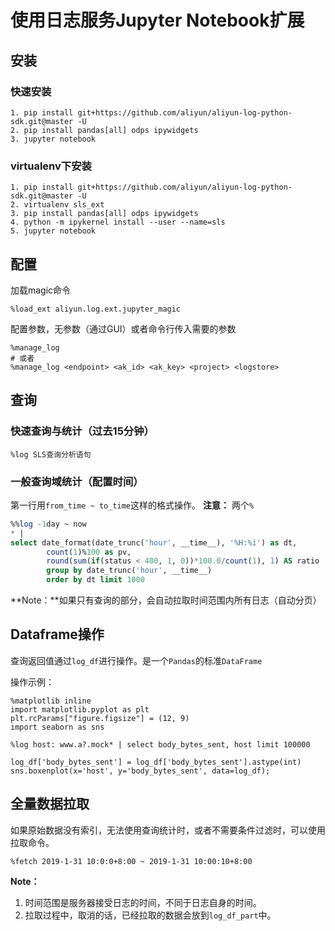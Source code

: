 # 使用日志服务Jupyter Notebook扩展

## 安装
### 快速安装
```shell
1. pip install git+https://github.com/aliyun/aliyun-log-python-sdk.git@master -U
2. pip install pandas[all] odps ipywidgets
3. jupyter notebook
```

### virtualenv下安装
```shell
1. pip install git+https://github.com/aliyun/aliyun-log-python-sdk.git@master -U
2. virtualenv sls_ext
3. pip install pandas[all] odps ipywidgets
4. python -m ipykernel install --user --name=sls
5. jupyter notebook
```

## 配置

加载magic命令
```
%load_ext aliyun.log.ext.jupyter_magic
```

配置参数，无参数（通过GUI）或者命令行传入需要的参数
```
%manage_log
# 或者
%manage_log <endpoint> <ak_id> <ak_key> <project> <logstore>
```

## 查询

### 快速查询与统计（过去15分钟）
```
%log SLS查询分析语句
```

### 一般查询域统计（配置时间）

第一行用`from_time ~ to_time`这样的格式操作。
**注意：** 两个`%`

```sql
%%log -1day ~ now
* |
select date_format(date_trunc('hour', __time__), '%H:%i') as dt,
        count(1)%100 as pv,
        round(sum(if(status < 400, 1, 0))*100.0/count(1), 1) AS ratio
        group by date_trunc('hour', __time__)
        order by dt limit 1000

```

**Note：**如果只有查询的部分，会自动拉取时间范围内所有日志（自动分页）

## Dataframe操作
查询返回值通过`log_df`进行操作。是一个`Pandas`的标准`DataFrame`

操作示例：
```sell
%matplotlib inline
import matplotlib.pyplot as plt
plt.rcParams["figure.figsize"] = (12, 9)
import seaborn as sns

%log host: www.a?.mock* | select body_bytes_sent, host limit 100000

log_df['body_bytes_sent'] = log_df['body_bytes_sent'].astype(int)
sns.boxenplot(x='host', y='body_bytes_sent', data=log_df);
```

## 全量数据拉取
如果原始数据没有索引，无法使用查询统计时，或者不需要条件过滤时，可以使用拉取命令。

```shell
%fetch 2019-1-31 10:0:0+8:00 ~ 2019-1-31 10:00:10+8:00
```

**Note：**

1. 时间范围是服务器接受日志的时间，不同于日志自身的时间。
2. 拉取过程中，取消的话，已经拉取的数据会放到`log_df_part`中。

